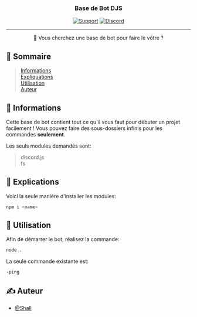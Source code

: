 <h3 align="center">Base de Bot DJS</h3>

<div align="center">

[![Support](https://img.shields.io/static/v1?label=Support&message=Actif&color=vert)](https://discord.gg/hBehs3HzPx)
[![Discord](https://img.shields.io/discord/851029612666552320?label=Discord)](https://discord.gg/hBehs3HzPx)

</div>

---

<p align="center"> 🤖 Vous cherchez une base de bot pour faire le vôtre ?
    <br> 
</p>

## 📝 Sommaire

> [Informations](#about)\
> [Expliquations](#working)\
> [Utilisation](#usage)\
> [Auteur](#authors)

## 🧐 Informations <a name = "about"></a>

Cette base de bot contient tout ce qu'il vous faut pour débuter un projet facilement !
Vous pouvez faire des sous-dossiers infinis pour les commandes **seulement**.

Les seuls modules demandés sont:

> discord.js\
> fs

## 💭 Explications <a name = "working"></a>

Voici la seule manière d'installer les modules:
```bash
npm i <name>
```

## 🎈 Utilisation <a name = "usage"></a>

Afin de démarrer le bot, réalisez la commande:
```bash
node .
```

La seule commande existante est:
```
-ping
```

## ✍️ Auteur <a name = "authors"></a>

- [@Shall](https://github.com/mxliodas)
